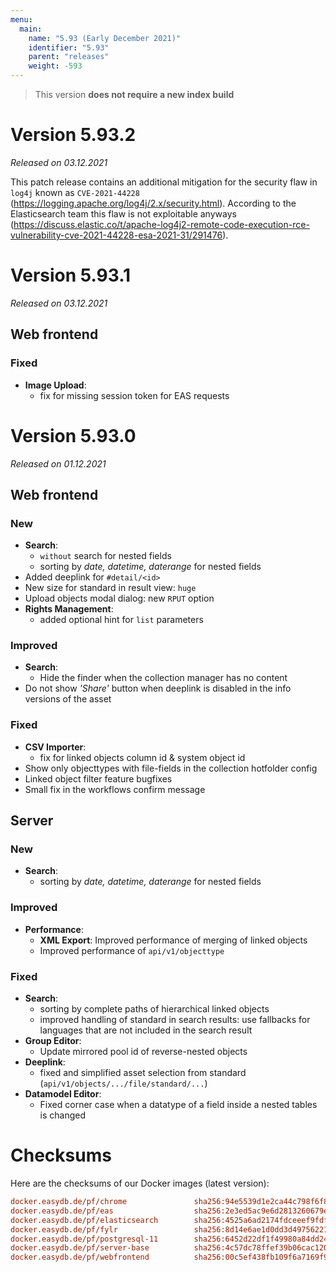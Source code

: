 ```yaml
---
menu:
  main:
    name: "5.93 (Early December 2021)"
    identifier: "5.93"
    parent: "releases"
    weight: -593
---
```


> This version **does not require a new index build**

# Version 5.93.2

*Released on 03.12.2021*

This patch release contains an additional mitigation for the security flaw in `log4j` known as `CVE-2021-44228` (https://logging.apache.org/log4j/2.x/security.html). According to the Elasticsearch team this flaw is not exploitable anyways (https://discuss.elastic.co/t/apache-log4j2-remote-code-execution-rce-vulnerability-cve-2021-44228-esa-2021-31/291476).

# Version 5.93.1

*Released on 03.12.2021*

## Web frontend

### Fixed

* **Image Upload**:
  * fix for missing session token for EAS requests

# Version 5.93.0

*Released on 01.12.2021*

## Web frontend

### New

* **Search**:
  * `without` search for nested fields
  * sorting by *date, datetime, daterange* for nested fields
* Added deeplink for `#detail/<id>`
* New size for standard in result view: `huge`
* Upload objects modal dialog: new `RPUT` option
* **Rights Management**:
  * added optional hint for `list` parameters

### Improved

* **Search**:
  * Hide the finder when the collection manager has no content
* Do not show *'Share'* button when deeplink is disabled in the info versions of the asset

### Fixed

* **CSV Importer**:
  * fix for linked objects column id & system object id
* Show only objecttypes with file-fields in the collection hotfolder config
* Linked object filter feature bugfixes
* Small fix in the workflows confirm message

## Server

### New
* **Search**:
  * sorting by *date, datetime, daterange* for nested fields

### Improved

* **Performance**:
  * **XML Export**: Improved performance of merging of linked objects
  * Improved performance of `api/v1/objecttype`

### Fixed

* **Search**:
  * sorting by complete paths of hierarchical linked objects
  * improved handling of standard in search results: use fallbacks for languages that are not included in the search result
* **Group Editor**:
  * Update mirrored pool id of reverse-nested objects
* **Deeplink**:
  * fixed and simplified asset selection from standard (`api/v1/objects/.../file/standard/...`)
* **Datamodel Editor**:
  * Fixed corner case when a datatype of a field inside a nested tables is changed

# Checksums

Here are the checksums of our Docker images (latest version): 

```ini
docker.easydb.de/pf/chrome               sha256:94e5539d1e2ca44c798f6f84227ec06d513029e2e4e2912020827fd9e37848f6
docker.easydb.de/pf/eas                  sha256:2e3ed5ac9e6d2813260679eec3dda2b4a1ce1b48bec489a9cf06f4d45d620353
docker.easydb.de/pf/elasticsearch        sha256:4525a6ad2174fdceeef9fdf2672d60f66af678d7cfddcece6d1dd8a256512846
docker.easydb.de/pf/fylr                 sha256:8d14e6ae1d0dd3d49756221bac0f7f3ea6bd7f810a62ffaa81a5d75faa5ef0c9
docker.easydb.de/pf/postgresql-11        sha256:6452d22df1f49980a84dd246a6683bcc5e42bba0351f80fea2f8571223349dd4
docker.easydb.de/pf/server-base          sha256:4c57dc78ffef39b06cac1200e521cfcda1a28145dbd1ff11cedab503dba8e31e
docker.easydb.de/pf/webfrontend          sha256:00c5ef438fb109f6a7169f944e5ffbee517a22750f5fbf097f7f88ee868c4c71
```
